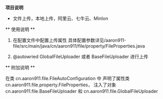 **项目说明** 
- 文件上传，本地上传，阿里云、七牛云、MinIon


** 使用说明 **

1. 在配置文件中配置上传属性
	具体配置参数详见/aaron911-file/src/main/java/cn/aaron911/file/property/FileProperties.java
	
2. @autowried GlobalFileUploader 或者 BaseFileUploader 进行上传

** 附加说明 **

在类 cn.aaron911.file.FileAutoConfiguration 中 声明了属性类cn.aaron911.file.property.FileProperties， 注入了对象cn.aaron911.file.BaseFileUploader 和 cn.aaron911.file.GlobalFileUploader
